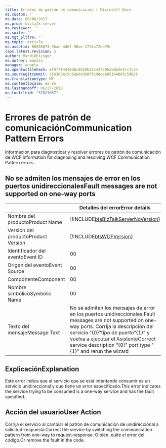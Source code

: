 ```yaml
---
title: Errores de patrón de comunicación | Microsoft Docs
ms.custom: ''
ms.date: 06/08/2017
ms.prod: biztalk-server
ms.reviewer: ''
ms.suite: ''
ms.tgt_pltfrm: ''
ms.topic: article
ms.assetid: 06656073-9bae-4d6f-98ae-2714a72ee79c
caps.latest.revision: 5
author: MandiOhlinger
ms.author: mandia
manager: anneta
ms.openlocfilehash: ef9f7f4419d6c95b9b11343f395ab8e3d17c7c34
ms.sourcegitcommit: 266308ec5c6a9d8d80ff298ee6051b4843c5d626
ms.translationtype: MT
ms.contentlocale: es-ES
ms.lasthandoff: 06/27/2018
ms.locfileid: "37021087"
---
```

# <a name="communication-pattern-errors"></a><span data-ttu-id="0365b-102">Errores de patrón de comunicación</span><span class="sxs-lookup"><span data-stu-id="0365b-102">Communication Pattern Errors</span></span>
<span data-ttu-id="0365b-103">Información para diagnosticar y resolver errores de patrón de comunicación de WCF.</span><span class="sxs-lookup"><span data-stu-id="0365b-103">Information for diagnosing and resolving WCF Communication Pattern errors.</span></span>  

## <a name="fault-messages-are-not-supported-on-one-way-ports"></a><span data-ttu-id="0365b-104">No se admiten los mensajes de error en los puertos unidireccionales</span><span class="sxs-lookup"><span data-stu-id="0365b-104">Fault messages are not supported on one-way ports</span></span>
  
|                 |                                                       <span data-ttu-id="0365b-105">Detalles del error</span><span class="sxs-lookup"><span data-stu-id="0365b-105">Error details</span></span>                                                       |
|-----------------|---------------------------------------------------------------------------------------------------------------------------|
|  <span data-ttu-id="0365b-106">Nombre del producto</span><span class="sxs-lookup"><span data-stu-id="0365b-106">Product Name</span></span>   |                    [!INCLUDE[btsBizTalkServerNoVersion](../includes/btsbiztalkservernoversion-md.md)]                     |
| <span data-ttu-id="0365b-107">Versión del producto</span><span class="sxs-lookup"><span data-stu-id="0365b-107">Product Version</span></span> |                                [!INCLUDE[btsWCFVersion](../includes/btswcfversion-md.md)]                                 |
|    <span data-ttu-id="0365b-108">Identificador del evento</span><span class="sxs-lookup"><span data-stu-id="0365b-108">Event ID</span></span>     |                                                             <span data-ttu-id="0365b-109">0</span><span class="sxs-lookup"><span data-stu-id="0365b-109">0</span></span>                                                             |
|  <span data-ttu-id="0365b-110">Origen del evento</span><span class="sxs-lookup"><span data-stu-id="0365b-110">Event Source</span></span>   |                                                             <span data-ttu-id="0365b-111">0</span><span class="sxs-lookup"><span data-stu-id="0365b-111">0</span></span>                                                             |
|    <span data-ttu-id="0365b-112">Componente</span><span class="sxs-lookup"><span data-stu-id="0365b-112">Component</span></span>    |                                                             <span data-ttu-id="0365b-113">0</span><span class="sxs-lookup"><span data-stu-id="0365b-113">0</span></span>                                                             |
|  <span data-ttu-id="0365b-114">Nombre simbólico</span><span class="sxs-lookup"><span data-stu-id="0365b-114">Symbolic Name</span></span>  |                                                             <span data-ttu-id="0365b-115">0</span><span class="sxs-lookup"><span data-stu-id="0365b-115">0</span></span>                                                             |
|  <span data-ttu-id="0365b-116">Texto del mensaje</span><span class="sxs-lookup"><span data-stu-id="0365b-116">Message Text</span></span>   | <span data-ttu-id="0365b-117">No se admiten los mensajes de error en los puertos unidireccionales.</span><span class="sxs-lookup"><span data-stu-id="0365b-117">Fault messages are not supported on one-way ports.</span></span> <span data-ttu-id="0365b-118">Corrija la descripción del servicio "{0}"tipo de puerto"{1}" y vuelva a ejecutar el Asistente</span><span class="sxs-lookup"><span data-stu-id="0365b-118">Correct service description "{0}" port type "{1}" and rerun the wizard</span></span> |
  
## <a name="explanation"></a><span data-ttu-id="0365b-119">Explicación</span><span class="sxs-lookup"><span data-stu-id="0365b-119">Explanation</span></span>  
 <span data-ttu-id="0365b-120">Este error indica que el servicio que se está intentando consumir es un servicio unidireccional y que tiene un error especificado.</span><span class="sxs-lookup"><span data-stu-id="0365b-120">This error indicates the service trying to be consumed is a one-way service and has the fault specified.</span></span>  
  
## <a name="user-action"></a><span data-ttu-id="0365b-121">Acción del usuario</span><span class="sxs-lookup"><span data-stu-id="0365b-121">User Action</span></span>  
 <span data-ttu-id="0365b-122">Corrija el servicio al cambiar el patrón de comunicación de unidireccional a solicitud-respuesta.</span><span class="sxs-lookup"><span data-stu-id="0365b-122">Correct the service by switching the communication pattern from one-way to request-response.</span></span> <span data-ttu-id="0365b-123">O bien, quite el error del código.</span><span class="sxs-lookup"><span data-stu-id="0365b-123">Or remove the fault in the code.</span></span>
 
 